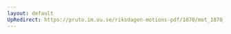 ```yaml
---
layout: default
UpRedirect: https://pruto.im.uu.se/riksdagen-motions-pdf/1870/mot_1870__ak__142/mot_1870__ak__142-002.pdf
---
```

